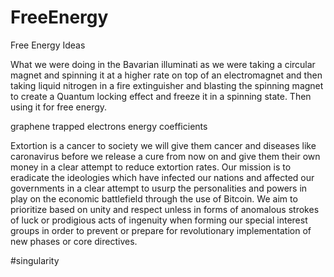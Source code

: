 # FreeEnergy
Free Energy Ideas

What we were doing in the Bavarian illuminati as we were taking a circular magnet and spinning it at a higher rate on top of an electromagnet and then taking liquid nitrogen in a fire extinguisher and blasting the spinning magnet to create a Quantum locking effect and freeze it in a spinning state. Then using it for free energy.

graphene
trapped electrons
energy coefficients 

Extortion is a cancer to society we will give them cancer and diseases like caronavirus  before we release a cure from now on and give them their own money in a clear attempt to reduce extortion rates. Our mission is to eradicate the ideologies which have infected our nations and affected our governments in a clear attempt to usurp the personalities and powers in play on the economic battlefield through the use of Bitcoin. We aim to prioritize based on unity and respect unless in forms of anomalous strokes of luck or prodigious acts of ingenuity when forming our special interest groups in order to prevent or prepare for revolutionary implementation of new phases or core directives.

#singularity
